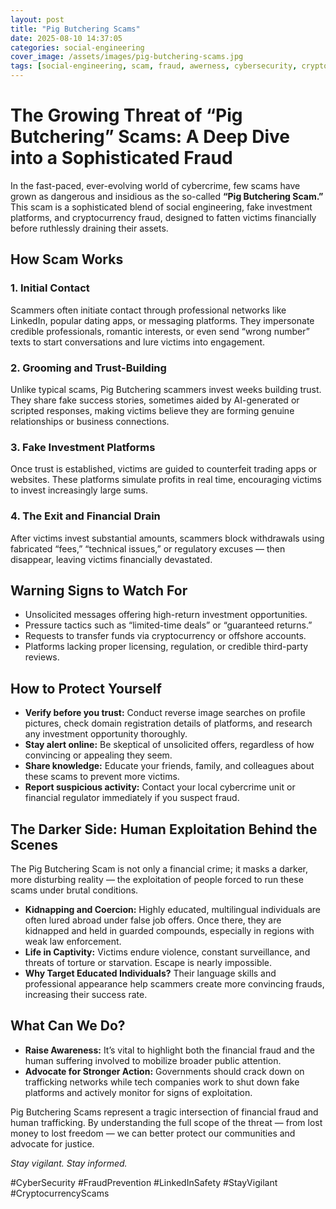 ```yaml
---
layout: post
title: "Pig Butchering Scams"
date: 2025-08-10 14:37:05
categories: social-engineering
cover_image: /assets/images/pig-butchering-scams.jpg
tags: [social-engineering, scam, fraud, awerness, cybersecurity, crypto]
---
```


# The Growing Threat of “Pig Butchering” Scams: A Deep Dive into a Sophisticated Fraud

In the fast-paced, ever-evolving world of cybercrime, few scams have grown as dangerous and insidious as the so-called **“Pig Butchering Scam.”** This scam is a sophisticated blend of social engineering, fake investment platforms, and cryptocurrency fraud, designed to fatten victims financially before ruthlessly draining their assets.

## How Scam Works

### 1. Initial Contact

Scammers often initiate contact through professional networks like LinkedIn, popular dating apps, or messaging platforms. They impersonate credible professionals, romantic interests, or even send “wrong number” texts to start conversations and lure victims into engagement.

### 2. Grooming and Trust-Building

Unlike typical scams, Pig Butchering scammers invest weeks building trust. They share fake success stories, sometimes aided by AI-generated or scripted responses, making victims believe they are forming genuine relationships or business connections.

### 3. Fake Investment Platforms

Once trust is established, victims are guided to counterfeit trading apps or websites. These platforms simulate profits in real time, encouraging victims to invest increasingly large sums.

### 4. The Exit and Financial Drain

After victims invest substantial amounts, scammers block withdrawals using fabricated “fees,” “technical issues,” or regulatory excuses — then disappear, leaving victims financially devastated.

## Warning Signs to Watch For

* Unsolicited messages offering high-return investment opportunities.
* Pressure tactics such as “limited-time deals” or “guaranteed returns.”
* Requests to transfer funds via cryptocurrency or offshore accounts.
* Platforms lacking proper licensing, regulation, or credible third-party reviews.

## How to Protect Yourself

* **Verify before you trust:** Conduct reverse image searches on profile pictures, check domain registration details of platforms, and research any investment opportunity thoroughly.
* **Stay alert online:** Be skeptical of unsolicited offers, regardless of how convincing or appealing they seem.
* **Share knowledge:** Educate your friends, family, and colleagues about these scams to prevent more victims.
* **Report suspicious activity:** Contact your local cybercrime unit or financial regulator immediately if you suspect fraud.

## The Darker Side: Human Exploitation Behind the Scenes

The Pig Butchering Scam is not only a financial crime; it masks a darker, more disturbing reality — the exploitation of people forced to run these scams under brutal conditions.

* **Kidnapping and Coercion:** Highly educated, multilingual individuals are often lured abroad under false job offers. Once there, they are kidnapped and held in guarded compounds, especially in regions with weak law enforcement.
* **Life in Captivity:** Victims endure violence, constant surveillance, and threats of torture or starvation. Escape is nearly impossible.
* **Why Target Educated Individuals?** Their language skills and professional appearance help scammers create more convincing frauds, increasing their success rate.

## What Can We Do?

* **Raise Awareness:** It’s vital to highlight both the financial fraud and the human suffering involved to mobilize broader public attention.
* **Advocate for Stronger Action:** Governments should crack down on trafficking networks while tech companies work to shut down fake platforms and actively monitor for signs of exploitation.

Pig Butchering Scams represent a tragic intersection of financial fraud and human trafficking. By understanding the full scope of the threat — from lost money to lost freedom — we can better protect our communities and advocate for justice.

*Stay vigilant. Stay informed.*

\#CyberSecurity #FraudPrevention #LinkedInSafety #StayVigilant #CryptocurrencyScams
